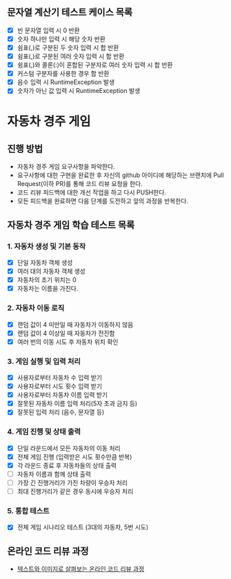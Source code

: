 ## 문자열 계산기 테스트 케이스 목록

- [x] 빈 문자열 입력 시 0 반환
- [x] 숫자 하나만 입력 시 해당 숫자 반환
- [x] 쉼표(,)로 구분된 두 숫자 입력 시 합 반환
- [x] 쉼표(,)로 구분된 여러 숫자 입력 시 합 반환
- [x] 쉼표(,)와 콜론(:)이 혼합된 구분자로 여러 숫자 입력 시 합 반환
- [x] 커스텀 구분자를 사용한 경우 합 반환
- [x] 음수 입력 시 RuntimeException 발생
- [x] 숫자가 아닌 값 입력 시 RuntimeException 발생

# 자동차 경주 게임
## 진행 방법
* 자동차 경주 게임 요구사항을 파악한다.
* 요구사항에 대한 구현을 완료한 후 자신의 github 아이디에 해당하는 브랜치에 Pull Request(이하 PR)를 통해 코드 리뷰 요청을 한다.
* 코드 리뷰 피드백에 대한 개선 작업을 하고 다시 PUSH한다.
* 모든 피드백을 완료하면 다음 단계를 도전하고 앞의 과정을 반복한다.

## 자동차 경주 게임 학습 테스트 목록

### 1. 자동차 생성 및 기본 동작

- [x] 단일 자동차 객체 생성
- [x] 여러 대의 자동차 객체 생성
- [x] 자동차의 초기 위치는 0
- [x] 자동차는 이름을 가진다.

### 2. 자동차 이동 로직

- [x] 랜덤 값이 4 미만일 때 자동차가 이동하지 않음
- [x] 랜덤 값이 4 이상일 때 자동차가 전진함
- [x] 여러 번의 이동 시도 후 자동차 위치 확인

### 3. 게임 실행 및 입력 처리

- [x] 사용자로부터 자동차 수 입력 받기
- [x] 사용자로부터 시도 횟수 입력 받기
- [x] 사용자로부터 자동차 이름 입력 받기
- [x] 잘못된 자동차 이름 입력 처리(5자 초과 금지 등)
- [x] 잘못된 입력 처리 (음수, 문자열 등)

### 4. 게임 진행 및 상태 출력

- [x] 단일 라운드에서 모든 자동차의 이동 처리
- [x] 전체 게임 진행 (입력받은 시도 횟수만큼 반복)
- [x] 각 라운드 종료 후 자동차들의 상태 출력
- [ ] 자동차 이름과 함께 상태 출력
- [ ] 가장 긴 진행거리가 가진 차량이 우승자 처리
- [ ] 최대 진행거리가 같은 경우 동시에 우승자 처리

### 5. 통합 테스트

- [x] 전체 게임 시나리오 테스트 (3대의 자동차, 5번 시도)



## 온라인 코드 리뷰 과정
* [텍스트와 이미지로 살펴보는 온라인 코드 리뷰 과정](https://github.com/next-step/nextstep-docs/tree/master/codereview)